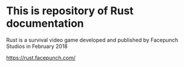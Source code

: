 # This is repository of Rust documentation

Rust is a survival video game developed and published by Facepunch Studios in February 2018

https://rust.facepunch.com/
